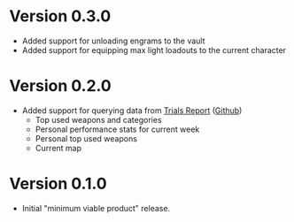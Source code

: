 Version 0.3.0
===============
- Added support for unloading engrams to the vault
- Added support for equipping max light loadouts to the current character

Version 0.2.0
===============
- Added support for querying data from [Trials Report](https://trials.report) ([Github](https://github.com/DestinyTrialsReport/DestinyTrialsReport))
  - Top used weapons and categories
  - Personal performance stats for current week
  - Personal top used weapons
  - Current map

Version 0.1.0
===============
- Initial "minimum viable product" release.
